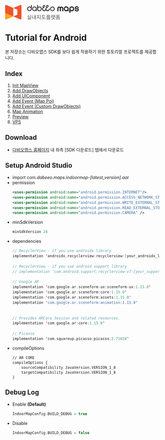 <img src="/image/logo.png" width="240" height="47.5"></img>
# Tutorial for Android

본 저장소는 다비오맵스 SDK를 보다 쉽게 적용하기 위한 튜토리얼 프로젝트를 제공합니다.


## Index

1. [Init MapView](/IndoorTutorialProject/app/src/main/java/com/dabeeo/indoor/sample/view/basic/)
2. [Add DrawObjects](/IndoorTutorialProject/app/src/main/java/com/dabeeo/indoor/sample/view/drawobjects/)
3. [Add UIComponent](/IndoorTutorialProject/app/src/main/java/com/dabeeo/indoor/sample/view/uicomponent/)
4. [Add Event (Map Poi)](/IndoorTutorialProject/app/src/main/java/com/dabeeo/indoor/sample/view/event/)
5. [Add Event (Custom DrawObjects)](/IndoorTutorialProject/app/src/main/java/com/dabeeo/indoor/sample/view/event/)
6. [Map Animation](/IndoorTutorialProject/app/src/main/java/com/dabeeo/indoor/sample/view/animation/)
7. [Preview](/IndoorTutorialProject/app/src/main/java/com/dabeeo/indoor/sample/view/navigation/)
8. [VPS](/IndoorTutorialProject/app/src/main/java/com/dabeeo/indoor/sample/view/vps/)


## Download
- [다비오맵스 홈페이지](https://indoor.dabeeomaps.com/service/android?) 내 좌측 [SDK 다운로드] 탭에서 다운로드


## Setup Android Studio
- import *com.dabeeo.maps.indoormap-[latest_version].aar*
- permission
	```xml
    <uses-permission android:name="android.permission.INTERNET"/>  
    <uses-permission android:name="android.permission.ACCESS_NETWORK_STATE"/>
    <uses-permission android:name="android.permission.WRITE_EXTERNAL_STORAGE" />
    <uses-permission android:name="android.permission.READ_EXTERNAL_STORAGE" />
    <uses-permission android:name="android.permission.CAMERA" />
	```
- minSdkVersion
	```kotlin
    minSdkVersion 24
	```
- dependencies
	```kotlin
    // RecyclerView - if you use androidx library 
    implementation 'androidx.recyclerview:recyclerview:[your_androidx_library_version]'  
    
    // RecyclerView - if you use android support library  
    // implementation 'com.android.support:recyclerview-v7:[your_support_library_version]'  
      
    // Google AR
    implementation 'com.google.ar.sceneform.ux:sceneform-ux:1.15.0'
    implementation 'com.google.ar.sceneform:core:1.15.0'
    implementation 'com.google.ar.sceneform:assets:1.15.0'
    implementation "com.google.ar.sceneform:animation:1.15.0"
    
    
    // Provides ARCore Session and related resources.
    implementation 'com.google.ar:core:1.15.0'
      
    // Picasso  
    implementation 'com.squareup.picasso:picasso:2.71828'
	```
- compileOptions
    ```
    // AR CORE
    compileOptions {
        sourceCompatibility JavaVersion.VERSION_1_8
        targetCompatibility JavaVersion.VERSION_1_8
    }
    ```

## Debug Log
- Enable **(Default)**
	```kotlin
    IndoorMapConfig.BUILD_DEBUG = true
	```
- Disable
	```kotlin
    IndoorMapConfig.BUILD_DEBUG = false
	```

